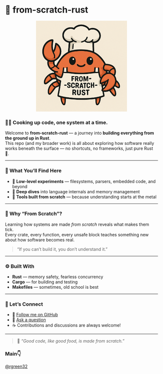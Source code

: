 # 🦀 from-scratch-rust

<p align="center">
  <img src="./from-scratch-rust-banner.png" alt="From Scratch Rust" width="300"/>
</p>

### 🧑‍🍳 Cooking up code, one system at a time.

Welcome to **from-scratch-rust** — a journey into **building everything from the ground up in Rust**.  
This repo (and my broader work) is all about exploring how software really works beneath the surface — no shortcuts, no frameworks, just pure Rust 🦀.

---

### 🧱 What You’ll Find Here

- 🧩 **Low-level experiments** — filesystems, parsers, embedded code, and beyond  
- 🧠 **Deep dives** into language internals and memory management  
- 🧰 **Tools built from scratch** — because understanding starts at the metal  

---

### 🧭 Why “From Scratch”?

Learning how systems are made *from scratch* reveals what makes them tick.  
Every crate, every function, every unsafe block teaches something new about how software becomes real.

> “If you can’t build it, you don’t understand it.”

---

### ⚙️ Built With

- **Rust** — memory safety, fearless concurrency  
- **Cargo** — for building and testing  
- **Makefiles** — sometimes, old school is best  

---

### 🦀 Let’s Connect

- 🧵 [Follow me on GitHub](https://github.com/from-scratch-rust)  
- 💬 [Ask a question](https://github.com/from-scratch-rust/discussions)  
- ☕ Contributions and discussions are always welcome!

---

> 🍳 *“Good code, like good food, is made from scratch.”*

### Main👇
[@rgreen32](https://github.com/rgreen32)
